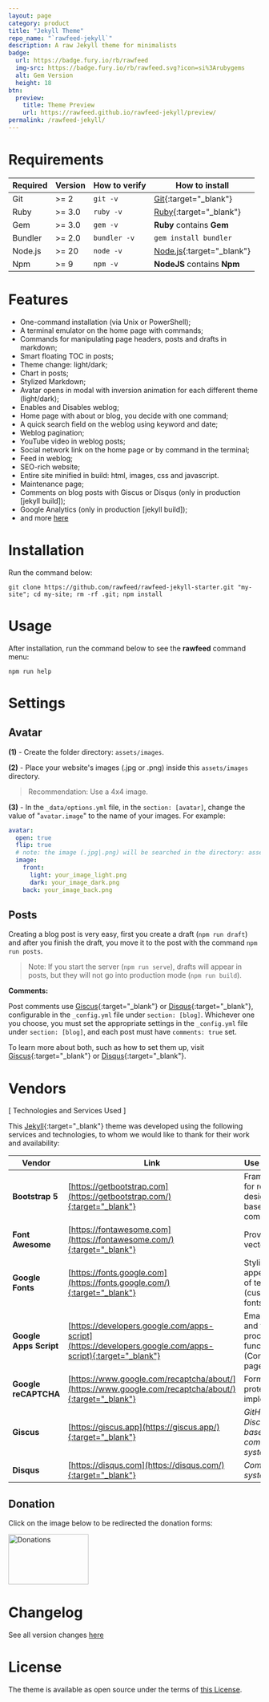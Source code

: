 ```yaml
---
layout: page
category: product
title: "Jekyll Theme"
repo_name: "`rawfeed-jekyll`"
description: A raw Jekyll theme for minimalists
badge:
  url: https://badge.fury.io/rb/rawfeed
  img-src: https://badge.fury.io/rb/rawfeed.svg?icon=si%3Arubygems
  alt: Gem Version
  height: 18
btn:
  preview:
    title: Theme Preview
    url: https://rawfeed.github.io/rawfeed-jekyll/preview/
permalink: /rawfeed-jekyll/
---
```


# Requirements

| Required | Version | How to verify | How to install                    |
| -------- | ------- | ------------- | --------------------------------- |
| Git      | >= 2    | `git -v`      | [Git](http://git-scm.com/){:target="_blank"}        |
| Ruby     | >= 3.0  | `ruby -v`     | [Ruby](https://www.ruby-lang.org){:target="_blank"} |
| Gem      | >= 3.0  | `gem -v`      | **Ruby** contains **Gem**         |
| Bundler  | >= 2.0  | `bundler -v`  | `gem install bundler`             |
| Node.js  | >= 20   | `node -v`     | [Node.js](https://nodejs.org){:target="_blank"}      |
| Npm      | >= 9    | `npm -v`      | **NodeJS** contains **Npm**       |

# Features

- One-command installation (via Unix or PowerShell);
- A terminal emulator on the home page with commands;
- Commands for manipulating page headers, posts and drafts in markdown;
- Smart floating TOC in posts;
- Theme change: light/dark;
- Chart in posts;
- Stylized Markdown;
- Avatar opens in modal with inversion animation for each different theme (light/dark);
- Enables and Disables weblog;
- Home page with about or blog, you decide with one command;
- A quick search field on the weblog using keyword and date;
- Weblog pagination;
- YouTube video in weblog posts;
- Social network link on the home page or by command in the terminal;
- Feed in weblog;
- SEO-rich website;
- Entire site minified in build: html, images, css and javascript.
- Maintenance page;
- Comments on blog posts with Giscus or Disqus (only in production [jekyll build]);
- Google Analytics (only in production [jekyll build]);
- and more [here](#vendors)

# Installation

Run the command below:

```shell
git clone https://github.com/rawfeed/rawfeed-jekyll-starter.git "my-site"; cd my-site; rm -rf .git; npm install
```

# Usage

After installation, run the command below to see the **rawfeed** command menu:

```shell
npm run help
```

# Settings

## Avatar

**(1)** - Create the folder directory: `assets/images`.

**(2)** - Place your website's images (.jpg or .png) inside this `assets/images` directory.

> Recommendation: Use a 4x4 image.

**(3)** - In the `_data/options.yml` file, in the `section: [avatar]`, change the value of "`avatar.image`"
to the name of your images. For example:

```yml
avatar:
  open: true
  flip: true
  # note: the image (.jpg|.png) will be searched in the directory: assets/images/
  image:
    front:
      light: your_image_light.png
      dark: your_image_dark.png
    back: your_image_back.png
```

## Posts

Creating a blog post is very easy, first you create a draft (`npm run draft`) and after you finish
the draft, you move it to the post with the command `npm run posts`.

> Note: If you start the server (`npm run serve`), drafts will appear in posts, but they will not
go into production mode (`npm run build`).

**Comments:**

Post comments use [Giscus](https://giscus.app){:target="_blank"} or [Disqus](https://disqus.com){:target="_blank"},
configurable in the `_config.yml` file under `section: [blog]`. Whichever one you choose,
you must set the appropriate settings in the `_config.yml` file under `section: [blog]`, and
each post must have `comments: true` set.

To learn more about both, such as how to set them up, visit [Giscus](https://giscus.app){:target="_blank"} or
[Disqus](https://disqus.com){:target="_blank"}.

# Vendors

[ Technologies and Services Used ]

This [Jekyll](https://jekyllrb.com){:target="_blank"} theme was developed using the following services and
technologies, to whom we would like to thank for their work and availability:

| Vendor | Link | Use in Theme |
| -------- | ------- | ------- |
| **Bootstrap 5** | [https://getbootstrap.com](https://getbootstrap.com/){:target="_blank"} | Framework for responsive design and base components |
| **Font Awesome** | [https://fontawesome.com](https://fontawesome.com/){:target="_blank"} | Providing vector icons |
| **Google Fonts** | [https://fonts.google.com](https://fonts.google.com/){:target="_blank"} | Styling and appearance of texts (custom fonts) |
| **Google Apps Script** | [https://developers.google.com/apps-script](https://developers.google.com/apps-script){:target="_blank"} | Email sending and form processing functionality (Contact page). |
| **Google reCAPTCHA** | [https://www.google.com/recaptcha/about/](https://www.google.com/recaptcha/about/){:target="_blank"} | Form spam protection (if implemented). |
| **Giscus** | [https://giscus.app](https://giscus.app/){:target="_blank"} | *GitHub Discussions-based commenting system option* |
| **Disqus** | [https://disqus.com](https://disqus.com/){:target="_blank"} | *Comment system option* |

## Donation

Click on the image below to be redirected the donation forms:

<div class="donate">
  <a href="https://github.com/williamcanin/donations/blob/main/README.md">
    <img width="160" height="100" src="https://raw.githubusercontent.com/williamcanin/donations/main/svg/donate/donate-hand.svg" alt="Donations"/>
  </a>
</div>

# Changelog

See all version changes [here](/rawfeed-jekyll/changelog/)

# License

The theme is available as open source under the terms of [this License](/rawfeed-jekyll/license/).
